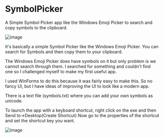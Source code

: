 # SymbolPicker
A Simple Symbol Picker app like the Windows Emoji Picker to search and copy symbols to the clipboard.

![image](https://user-images.githubusercontent.com/39488765/179365262-4d0a583f-026c-407b-8c9b-d2912a5dd7d1.png)


It's basically a simple Symbol Picker like the Windows Emoji Picker. You can search for Symbols and then copy them to your clipboard.

The Windows Emoji Picker does have symbols on it but only problem is we cannot search through them. I searched for something and couldn't find one so I challenged myself to make my first useful app.

I used WinForms to do this because it was fairly easy to make this. So no fancy UI, but I have ideas of improving the UI to look like a modern app.

There is a text file (symbols.txt) where you can add your own symbols as unicode. 

To launch the app with a keyboard shortcut, right click on the exe and then Send to->Desktop(Create Shortcut)
Now go to the properties of the shortcut and set the shortcut key you want.

![image](https://user-images.githubusercontent.com/39488765/179338656-2ae639e2-bff5-4f99-8bf3-36f20d939600.png)

